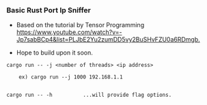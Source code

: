### Basic Rust Port Ip Sniffer

- Based on the tutorial by Tensor Programming <https://www.youtube.com/watch?v=-Jp7sabBCp4&list=PLJbE2Yu2zumDD5vy2BuSHvFZU0a6RDmgb.>

- Hope to build upon it soon.

```
cargo run -- -j <number of threads> <ip address>

    ex) cargo run --j 1000 192.168.1.1


cargo run -- -h          ...will provide flag options.

```
